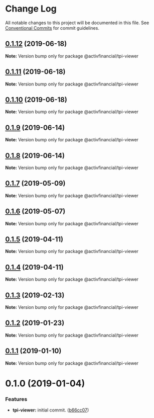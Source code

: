 # Change Log

All notable changes to this project will be documented in this file.
See [Conventional Commits](https://conventionalcommits.org) for commit guidelines.

## [0.1.12](https://github.com/activfinancial/cg-api/compare/@activfinancial/tpi-viewer@0.1.11...@activfinancial/tpi-viewer@0.1.12) (2019-06-18)

**Note:** Version bump only for package @activfinancial/tpi-viewer





## [0.1.11](https://github.com/activfinancial/cg-api/compare/@activfinancial/tpi-viewer@0.1.10...@activfinancial/tpi-viewer@0.1.11) (2019-06-18)

**Note:** Version bump only for package @activfinancial/tpi-viewer





## [0.1.10](https://github.com/activfinancial/cg-api/compare/@activfinancial/tpi-viewer@0.1.9...@activfinancial/tpi-viewer@0.1.10) (2019-06-18)

**Note:** Version bump only for package @activfinancial/tpi-viewer





## [0.1.9](https://github.com/activfinancial/cg-api/compare/@activfinancial/tpi-viewer@0.1.8...@activfinancial/tpi-viewer@0.1.9) (2019-06-14)

**Note:** Version bump only for package @activfinancial/tpi-viewer





## [0.1.8](https://github.com/activfinancial/cg-api/compare/@activfinancial/tpi-viewer@0.1.7...@activfinancial/tpi-viewer@0.1.8) (2019-06-14)

**Note:** Version bump only for package @activfinancial/tpi-viewer





## [0.1.7](https://github.com/activfinancial/cg-api/compare/@activfinancial/tpi-viewer@0.1.6...@activfinancial/tpi-viewer@0.1.7) (2019-05-09)

**Note:** Version bump only for package @activfinancial/tpi-viewer





## [0.1.6](https://github.com/activfinancial/cg-api/compare/@activfinancial/tpi-viewer@0.1.5...@activfinancial/tpi-viewer@0.1.6) (2019-05-07)

**Note:** Version bump only for package @activfinancial/tpi-viewer





## [0.1.5](https://github.com/activfinancial/cg-api/compare/@activfinancial/tpi-viewer@0.1.3...@activfinancial/tpi-viewer@0.1.5) (2019-04-11)

**Note:** Version bump only for package @activfinancial/tpi-viewer





## [0.1.4](https://github.com/activfinancial/cg-api/compare/@activfinancial/tpi-viewer@0.1.3...@activfinancial/tpi-viewer@0.1.4) (2019-04-11)

**Note:** Version bump only for package @activfinancial/tpi-viewer





## [0.1.3](https://github.com/activfinancial/cg-api/compare/@activfinancial/tpi-viewer@0.1.2...@activfinancial/tpi-viewer@0.1.3) (2019-02-13)

**Note:** Version bump only for package @activfinancial/tpi-viewer





## [0.1.2](https://github.com/activfinancial/cg-api/compare/@activfinancial/tpi-viewer@0.1.1...@activfinancial/tpi-viewer@0.1.2) (2019-01-23)

**Note:** Version bump only for package @activfinancial/tpi-viewer





## [0.1.1](https://github.com/activfinancial/cg-api/compare/@activfinancial/tpi-viewer@0.1.0...@activfinancial/tpi-viewer@0.1.1) (2019-01-10)

**Note:** Version bump only for package @activfinancial/tpi-viewer





# 0.1.0 (2019-01-04)


### Features

* **tpi-viewer:** initial commit. ([b66cc07](https://github.com/activfinancial/cg-api/commit/b66cc07))
